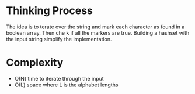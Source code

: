 # Thinking Process 

The idea is to terate over the string and mark each character as found in a boolean array. Then che k if all the markers are true.
Building a hashset with the input string simplify the implementation.

# Complexity

* O(N) time to iterate through the input
* O(L) space where L is the alphabet lengths 
